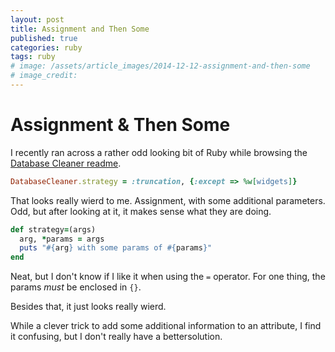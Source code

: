 ```yaml
---
layout: post
title: Assignment and Then Some
published: true
categories: ruby
tags: ruby
# image: /assets/article_images/2014-12-12-assignment-and-then-some
# image_credit:
---
```


# Assignment & Then Some

I recently ran across a rather odd looking bit of Ruby while browsing the [Database Cleaner readme](https://github.com/DatabaseCleaner/database_cleaner#how-to-use).

```ruby
DatabaseCleaner.strategy = :truncation, {:except => %w[widgets]}
```

That looks really wierd to me. Assignment, with some additional parameters. Odd, but after looking at it, it makes sense what they are doing.

```ruby
def strategy=(args)
  arg, *params = args
  puts "#{arg} with some params of #{params}"
end
```

Neat, but I don't know if I like it when using the `=` operator. For one thing, the params _must_ be enclosed in `{}`.

<p class='shout'>
Besides that, it just looks really wierd.
</p>

While a clever trick to add some additional information to an attribute, I find it confusing, but I don't really have a bettersolution.
